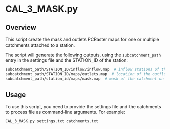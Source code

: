 # CAL_3_MASK.py

## Overview

This script create the mask and outlets PCRaster maps for one or multiple catchments attached to a station.

The script will generate the following outputs, using the `subcatchment_path` entry in the settings file and the STATION_ID of the station:
```bash
subcatchment_path/STATION_ID/inflow/inflow.map  # inflow stations of the catchment on the grid
subcatchment_path/STATION_ID/maps/outlets.map  # location of the outflow station on the grid
subcatchment_path/station_id/maps/mask.map  # mask of the catchment on the grid
```

## Usage

To use this script, you need to provide the settings file and the catchments to process file as command-line arguments. For example:

```bash
CAL_3_MASK.py settings.txt catchments.txt
```